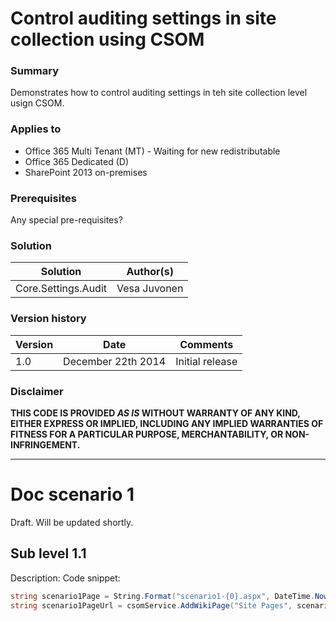 # Control auditing settings in site collection using CSOM #

### Summary ###
Demonstrates how to control auditing settings in teh site collection level usign CSOM.

### Applies to ###
-  Office 365 Multi Tenant (MT) - Waiting for new redistributable
-  Office 365 Dedicated (D)
-  SharePoint 2013 on-premises

### Prerequisites ###
Any special pre-requisites?

### Solution ###
Solution | Author(s)
---------|----------
Core.Settings.Audit | Vesa Juvonen

### Version history ###
Version  | Date | Comments
---------| -----| --------
1.0  | December 22th 2014 | Initial release

### Disclaimer ###
**THIS CODE IS PROVIDED *AS IS* WITHOUT WARRANTY OF ANY KIND, EITHER EXPRESS OR IMPLIED, INCLUDING ANY IMPLIED WARRANTIES OF FITNESS FOR A PARTICULAR PURPOSE, MERCHANTABILITY, OR NON-INFRINGEMENT.**


----------

# Doc scenario 1 #
Draft. Will be updated shortly.


## Sub level 1.1 ##
Description:
Code snippet:
```C#
string scenario1Page = String.Format("scenario1-{0}.aspx", DateTime.Now.Ticks);
string scenario1PageUrl = csomService.AddWikiPage("Site Pages", scenario1Page);
```



